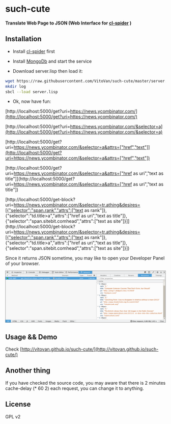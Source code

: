 # such-cute
**Translate Web Page to JSON (Web Interface for [cl-spider](https://github.com/VitoVan/cl-spider#installlation) )**

## Installation

* Install [cl-spider](https://github.com/VitoVan/cl-spider#installlation) first

* Install [MongoDb](https://www.mongodb.org/downloads) and start the service

* Download server.lisp then load it:

```bash
wget https://raw.githubusercontent.com/VitoVan/such-cute/master/server.lisp
mkdir log
sbcl --load server.lisp
```

* Ok, now have fun:

[http://localhost:5000/get?uri=https://news.ycombinator.com/](http://localhost:5000/get?uri=https://news.ycombinator.com/)

[http://localhost:5000/get?uri=https://news.ycombinator.com/&selector=a](http://localhost:5000/get?uri=https://news.ycombinator.com/&selector=a)

[http://localhost:5000/get?uri=https://news.ycombinator.com/&selector=a&attrs=["href","text"]](http://localhost:5000/get?uri=https://news.ycombinator.com/&selector=a&attrs=["href","text"])

[http://localhost:5000/get?uri=https://news.ycombinator.com/&selector=a&attrs=["href as uri","text as title"]](http://localhost:5000/get?uri=https://news.ycombinator.com/&selector=a&attrs=["href as uri","text as title"])

[http://localhost:5000/get-block?uri=https://news.ycombinator.com/&selector=tr.athing&desires=[{"selector":"span.rank","attrs":["text as rank"]},{"selector":"td.title>a","attrs":["href as uri","text as title"]},{"selector":"span.sitebit.comhead","attrs":["text as site"]}]](http://localhost:5000/get-block?uri=https://news.ycombinator.com/&selector=tr.athing&desires=[{"selector":"span.rank","attrs":["text as rank"]},{"selector":"td.title>a","attrs":["href as uri","text as title"]},{"selector":"span.sitebit.comhead","attrs":["text as site"]}])

Since it returns JSON sometime, you may like to open your Developer Panel of your browser.

![](https://raw.githubusercontent.com/VitoVan/such-cute/master/screenshots/json.png)

## Usage && Demo

Check [http://vitovan.github.io/such-cute/](http://vitovan.github.io/such-cute/)

## Another thing

If you have checked the source code, you may aware that there is 2 minutes cache-delay (* 60 2) each request, you can change it to anything.


## License

GPL v2
